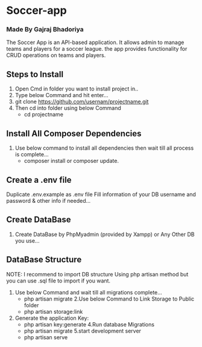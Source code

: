 # Soccer-app 
### Made By Gajraj Bhadoriya
The Soccer App is an API-based application. It allows admin to manage teams and players for a soccer league. the app provides functionality for CRUD operations on teams and players.

## Steps to Install
1. Open Cmd in folder you want to install project in..
2. Type below Command and hit enter...
3. git clone https://github.com/usernam/projectname.git
4. Then cd into folder using below Command
    - cd projectname

## Install All Composer Dependencies
1. Use below command to install all dependencies then wait till all process is complete...
    - composer install or composer update.

## Create a .env file
Duplicate .env.example as .env file
Fill information of your DB username and password & other info if needed...

## Create DataBase
1. Create DataBase by PhpMyadmin (provided by Xampp) or Any Other DB you use...

## DataBase Structure
NOTE: I recommend to import DB structure Using php artisan method but you can use .sql file to import if you want.

1. Use below Command and wait till all migrations complete...
    - php artisan migrate
2.Use below Command to Link Storage to Public folder
    - php artisan storage:link
3. Generate the application Key:
    - php artisan key:generate
4.Run database Migrations
    - php artisan migrate
5.start development server
    - php artisan serve





